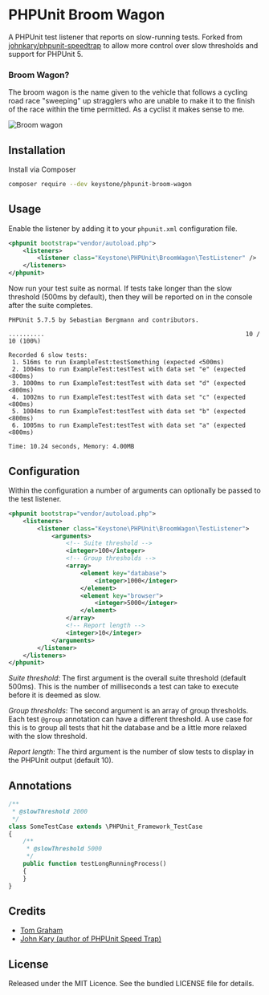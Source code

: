 # PHPUnit Broom Wagon

A PHPUnit test listener that reports on slow-running tests. Forked from [johnkary/phpunit-speedtrap](https://github.com/johnkary/phpunit-speedtrap) to allow more control over slow thresholds and support for PHPUnit 5.

### Broom Wagon?

The broom wagon is the name given to the vehicle that follows a cycling road race "sweeping" up stragglers who are unable to make it to the finish of the race within the time permitted. As a cyclist it makes sense to me.

![Broom wagon](http://i.imgur.com/9KvpKdo.jpg)

## Installation

Install via Composer

```bash
composer require --dev keystone/phpunit-broom-wagon
```

## Usage

Enable the listener by adding it to your `phpunit.xml` configuration file.

```xml
<phpunit bootstrap="vendor/autoload.php">
    <listeners>
        <listener class="Keystone\PHPUnit\BroomWagon\TestListener" />
    </listeners>
</phpunit>
```

Now run your test suite as normal. If tests take longer than the slow threshold (500ms by default), then
they will be reported on in the console after the suite completes.

```
PHPUnit 5.7.5 by Sebastian Bergmann and contributors.

..........                                                        10 / 10 (100%)

Recorded 6 slow tests:
 1. 516ms to run ExampleTest:testSomething (expected <500ms)
 2. 1004ms to run ExampleTest:testTest with data set "e" (expected <800ms)
 3. 1000ms to run ExampleTest:testTest with data set "d" (expected <800ms)
 4. 1002ms to run ExampleTest:testTest with data set "c" (expected <800ms)
 5. 1004ms to run ExampleTest:testTest with data set "b" (expected <800ms)
 6. 1005ms to run ExampleTest:testTest with data set "a" (expected <800ms)

Time: 10.24 seconds, Memory: 4.00MB
```

## Configuration

Within the configuration a number of arguments can optionally be passed to the test listener.

```xml
<phpunit bootstrap="vendor/autoload.php">
    <listeners>
        <listener class="Keystone\PHPUnit\BroomWagon\TestListener">
            <arguments>
                <!-- Suite threshold -->
                <integer>100</integer>
                <!-- Group thresholds -->
                <array>
                    <element key="database">
                        <integer>1000</integer>
                    </element>
                    <element key="browser">
                        <integer>5000</integer>
                    </element>
                </array>
                <!-- Report length -->
                <integer>10</integer>
            </arguments>
        </listener>
    </listeners>
</phpunit>
```

*Suite threshold*: The first argument is the overall suite threshold (default 500ms). This is the number of milliseconds a test can take to execute before it is deemed as slow.

*Group thresholds*: The second argument is an array of group thresholds. Each test `@group` annotation can have a different threshold. A use case for this is to group all tests that hit the database and be a little more relaxed with the slow threshold.

*Report length*: The third argument is the number of slow tests to display in the PHPUnit output (default 10).

## Annotations

```php
/**
 * @slowThreshold 2000
 */
class SomeTestCase extends \PHPUnit_Framework_TestCase
{
    /**
     * @slowThreshold 5000
     */
    public function testLongRunningProcess()
    {
    }
}
```

## Credits

- [Tom Graham](https://github.com/tompedals)
- [John Kary (author of PHPUnit Speed Trap)](https://github.com/johnkary)

## License

Released under the MIT Licence. See the bundled LICENSE file for details.
